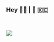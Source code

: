 ### **Hey** 🤟🏾 | 📍 **🇰🇪**

&ensp;

<img src="https://media.giphy.com/media/vzO0Vc8b2VBLi/source.gif">

<!-- ``` -->

<!-- - 🚀 I’m currently working on socket & audio programming -->
<!-- - 📚 I’m currently learning c/c++ & dsa -->

<!-- ``` -->

<!-- &ensp; -->

<!-- <img width="50%" src="https://github-readme-stats.vercel.app/api/top-langs/?username=dannywamuya&hide=html,css,handlebars&langs_count=10&custom_title=languages&bg_color=020202&text_color=80ED99&title_color=0072BB&layout=compact"/> -->
